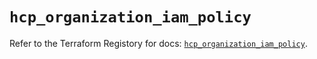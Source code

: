 # `hcp_organization_iam_policy`

Refer to the Terraform Registory for docs: [`hcp_organization_iam_policy`](https://registry.terraform.io/providers/hashicorp/hcp/0.79.0/docs/resources/organization_iam_policy).

